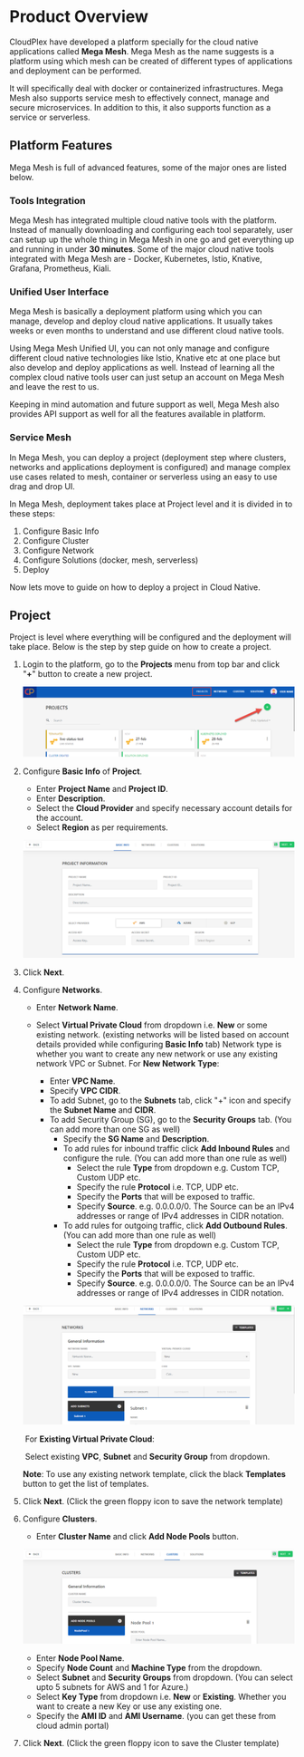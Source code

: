 # Product Overview

CloudPlex have developed a platform specially for the cloud native applications called **Mega Mesh**. Mega Mesh as the name suggests is a platform using which mesh can be created of different types of applications and deployment can be performed. 

It will specifically deal with docker or containerized infrastructures. Mega Mesh also supports service mesh to effectively connect, manage and secure microservices. In addition to this, it also supports function as a service or serverless. 

## Platform Features

Mega Mesh is full of advanced features, some of the major ones are listed below.

### Tools Integration

Mega Mesh has integrated multiple cloud native tools with the platform. Instead of manually downloading and configuring each tool separately, user can setup up the whole thing in Mega Mesh in one go and get everything up and running in under **30 minutes**. Some of the major cloud native tools integrated with Mega Mesh are - Docker, Kubernetes, Istio, Knative, Grafana, Prometheus, Kiali.

### Unified User Interface

Mega Mesh is basically a deployment platform using which you can manage, develop and deploy cloud native applications. It usually takes weeks or even months to understand and use different cloud native tools. 

Using Mega Mesh Unified UI, you can not only manage and configure different cloud native technologies like Istio, Knative etc at one place but also develop and deploy applications as well. Instead of learning all the complex cloud native tools user can just setup an account on Mega Mesh and leave the rest to us. 

Keeping in mind automation and future support as well, Mega Mesh also provides API support as well for all the features available in platform.

### Service Mesh

In Mega Mesh, you can deploy a project (deployment step where clusters, networks and applications deployment is configured) and manage complex use cases related to mesh, container or serverless using an easy to use drag and drop UI. 

In Mega Mesh, deployment takes place at Project level and it is divided in to these steps:

1. Configure Basic Info
2. Configure Cluster
3. Configure Network
4. Configure Solutions (docker, mesh, serverless)
5. Deploy

Now lets move to guide on how to deploy a project in Cloud Native. 

## Project

Project is level where everything will be configured and the deployment will take place. Below is the step by step guide on how to create a project.

1. Login to the platform, go to the **Projects** menu from top bar and click "**+**" button to create a new project.

   ![1](imgs/1.png)

2. Configure **Basic Info** of **Project**.

   * Enter **Project Name** and **Project ID**.
   * Enter **Description**.
   * Select the **Cloud Provider** and specify necessary account details for the account.
   * Select **Region** as per requirements.

   ![2](imgs/2.png)

3. Click **Next**.

4. Configure **Networks**.

   * Enter **Network Name**.

   * Select **Virtual Private Cloud** from dropdown i.e. **New** or some existing network. (existing networks will be listed based on account details provided while configuring **Basic Info** tab)
     Network type is whether you want to create any new network or use any existing network VPC or Subnet.
     For **New Network** **Type**:
     * Enter **VPC Name**. 
     * Specify **VPC CIDR**.
     * To add Subnet, go to the **Subnets** tab, click "+" icon and specify the **Subnet Name** and **CIDR**.
     * To add Security Group (SG), go to the **Security Groups** tab. (You can add more than one SG as well)
       * Specify the **SG Name** and **Description**.
       * To add rules for inbound traffic click **Add Inbound Rules** and configure the rule. (You can add more than one rule as well)
         * Select the rule **Type** from dropdown e.g. Custom TCP, Custom UDP etc.
         * Specify the rule **Protocol** i.e. TCP, UDP etc. 
         * Specify the **Ports** that will be exposed to traffic. 
         * Specify **Source**. e.g. 0.0.0.0/0. 
           The Source can be an IPv4 addresses or range of IPv4 addresses in CIDR notation.
       * To add rules for outgoing traffic, click **Add Outbound Rules**. (You can add more than one rule as well)
         * Select the rule **Type** from dropdown e.g. Custom TCP, Custom UDP etc.
         * Specify the rule **Protocol** i.e. TCP, UDP etc. 
         * Specify the **Ports** that will be exposed to traffic. 
         * Specify **Source**. e.g. 0.0.0.0/0. 
           The Source can be an IPv4 addresses or range of IPv4 addresses in CIDR notation.

   ![3](imgs/3.png)

   ​	For **Existing Virtual Private Cloud**:

   ​		Select existing **VPC**,  **Subnet** and **Security Group** from dropdown.

   **Note**: To use any existing network template, click the black **Templates** button to get the list of 	templates. 

5. Click **Next**. (Click the green floppy icon to save the network template)

6. Configure **Clusters**.

   * Enter **Cluster Name** and click **Add Node Pools** button.

   ![4](imgs/4.png)

   * Enter **Node Pool Name**.
   * Specify **Node Count** and **Machine Type** from the dropdown.
   * Select **Subnet** and **Security Groups** from dropdown. (You can select upto 5 subnets for AWS and 1 for Azure.)
   * Select **Key Type** from dropdown i.e. **New** or **Existing**.
     Whether you want to create a new Key or use any existing one.
   * Specify the **AMI ID** and **AMI Username**. (you can get these from cloud admin portal)

7. Click **Next**. (Click the green floppy icon to save the Cluster template)
